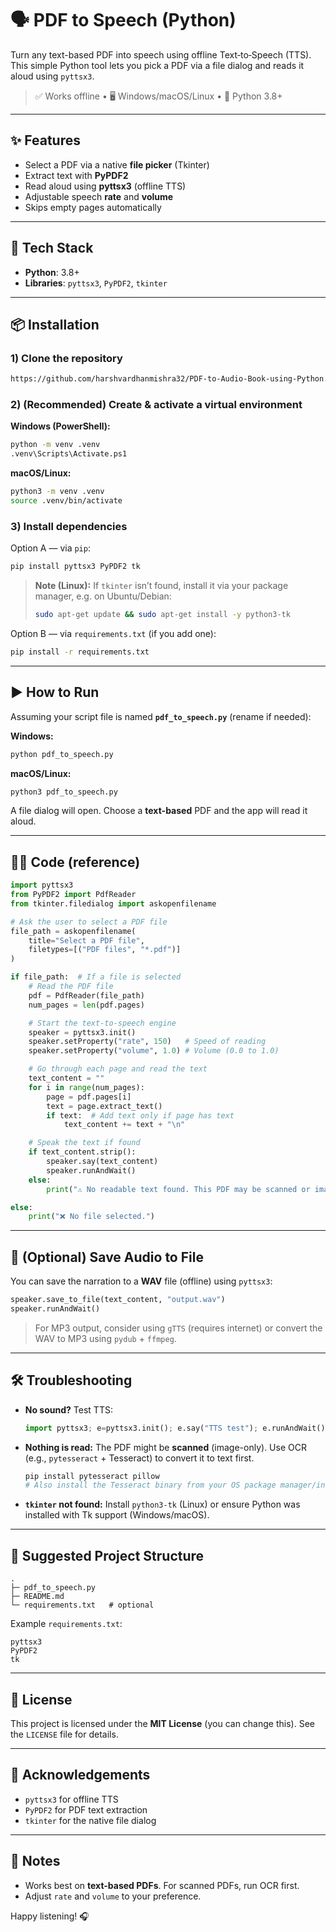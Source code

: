 # 🗣️ PDF to Speech (Python)

Turn any text-based PDF into speech using offline Text‑to‑Speech (TTS).
This simple Python tool lets you pick a PDF via a file dialog and reads it aloud using `pyttsx3`.

> ✅ Works offline • 🖥️ Windows/macOS/Linux • 🐍 Python 3.8+

---

## ✨ Features

* Select a PDF via a native **file picker** (Tkinter)
* Extract text with **PyPDF2**
* Read aloud using **pyttsx3** (offline TTS)
* Adjustable speech **rate** and **volume**
* Skips empty pages automatically

---

## 🧰 Tech Stack

* **Python**: 3.8+
* **Libraries**: `pyttsx3`, `PyPDF2`, `tkinter`

---

## 📦 Installation

### 1) Clone the repository

```bash
https://github.com/harshvardhanmishra32/PDF-to-Audio-Book-using-Python.git
```

### 2) (Recommended) Create & activate a virtual environment

**Windows (PowerShell):**

```bash
python -m venv .venv
.venv\Scripts\Activate.ps1
```

**macOS/Linux:**

```bash
python3 -m venv .venv
source .venv/bin/activate
```

### 3) Install dependencies

Option A — via `pip`:

```bash
pip install pyttsx3 PyPDF2 tk
```

> **Note (Linux):** If `tkinter` isn’t found, install it via your package manager, e.g. on Ubuntu/Debian:
>
> ```bash
> sudo apt-get update && sudo apt-get install -y python3-tk
> ```

Option B — via `requirements.txt` (if you add one):

```bash
pip install -r requirements.txt
```

---

## ▶️ How to Run

Assuming your script file is named **`pdf_to_speech.py`** (rename if needed):

**Windows:**

```bash
python pdf_to_speech.py
```

**macOS/Linux:**

```bash
python3 pdf_to_speech.py
```

A file dialog will open. Choose a **text-based** PDF and the app will read it aloud.

---

## 🧑‍💻 Code (reference)

```python
import pyttsx3
from PyPDF2 import PdfReader
from tkinter.filedialog import askopenfilename

# Ask the user to select a PDF file
file_path = askopenfilename(
    title="Select a PDF file",
    filetypes=[("PDF files", "*.pdf")]
)

if file_path:  # If a file is selected
    # Read the PDF file
    pdf = PdfReader(file_path)
    num_pages = len(pdf.pages)

    # Start the text-to-speech engine
    speaker = pyttsx3.init()
    speaker.setProperty("rate", 150)   # Speed of reading
    speaker.setProperty("volume", 1.0) # Volume (0.0 to 1.0)

    # Go through each page and read the text
    text_content = ""
    for i in range(num_pages):
        page = pdf.pages[i]
        text = page.extract_text()
        if text:  # Add text only if page has text
            text_content += text + "\n"

    # Speak the text if found
    if text_content.strip():
        speaker.say(text_content)
        speaker.runAndWait()
    else:
        print("⚠️ No readable text found. This PDF may be scanned or image-based.")

else:
    print("❌ No file selected.")
```

---

## 💾 (Optional) Save Audio to File

You can save the narration to a **WAV** file (offline) using `pyttsx3`:

```python
speaker.save_to_file(text_content, "output.wav")
speaker.runAndWait()
```

> For MP3 output, consider using `gTTS` (requires internet) or convert the WAV to MP3 using `pydub` + `ffmpeg`.

---

## 🛠️ Troubleshooting

* **No sound?** Test TTS:

  ```python
  import pyttsx3; e=pyttsx3.init(); e.say("TTS test"); e.runAndWait()
  ```
* **Nothing is read:** The PDF might be **scanned** (image-only). Use OCR (e.g., `pytesseract` + Tesseract) to convert it to text first.

  ```bash
  pip install pytesseract pillow
  # Also install the Tesseract binary from your OS package manager/installer
  ```
* **`tkinter` not found:** Install `python3-tk` (Linux) or ensure Python was installed with Tk support (Windows/macOS).

---

## 📁 Suggested Project Structure

```
.
├─ pdf_to_speech.py
├─ README.md
└─ requirements.txt   # optional
```

Example `requirements.txt`:

```
pyttsx3
PyPDF2
tk
```

---

## 📜 License

This project is licensed under the **MIT License** (you can change this). See the `LICENSE` file for details.

---

## 🙌 Acknowledgements

* `pyttsx3` for offline TTS
* `PyPDF2` for PDF text extraction
* `tkinter` for the native file dialog

---

## 📣 Notes

* Works best on **text-based PDFs**. For scanned PDFs, run OCR first.
* Adjust `rate` and `volume` to your preference.

Happy listening! 🎧
